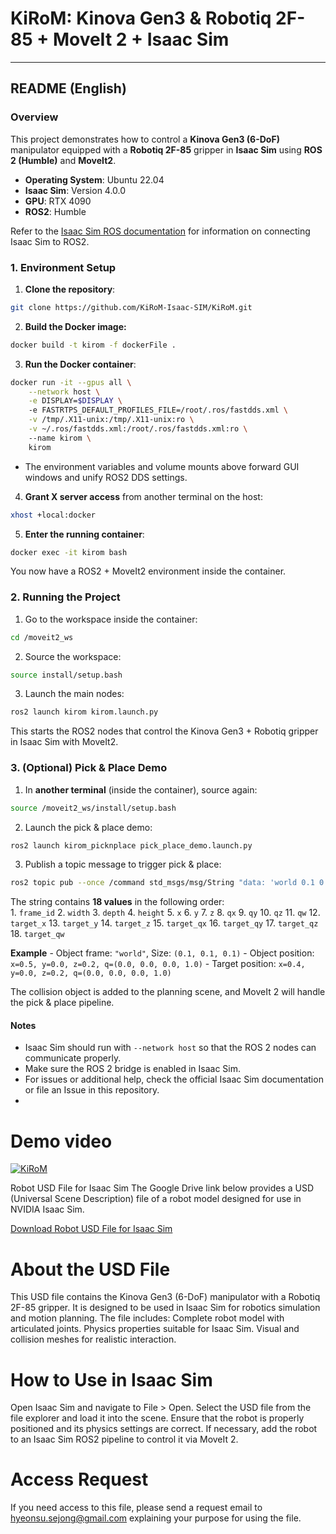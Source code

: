 # KiRoM: Kinova Gen3 & Robotiq 2F-85 + MoveIt 2 + Isaac Sim  
---  
## README (English) 
### Overview 
This project demonstrates how to control a **Kinova Gen3 (6-DoF)** manipulator equipped with a **Robotiq 2F-85** gripper in **Isaac Sim** using **ROS 2 (Humble)** and **MoveIt2**. 

- **Operating System**: Ubuntu 22.04   
- **Isaac Sim**: Version 4.0.0 
- **GPU**: RTX 4090  
- **ROS2**: Humble    

Refer to the [Isaac Sim ROS documentation](https://docs.omniverse.nvidia.com/isaacsim/latest/installation/install_ros.html) for information on connecting Isaac Sim to ROS2. 
### 1. Environment Setup  

1. **Clone the repository**:   

```bash
git clone https://github.com/KiRoM-Isaac-SIM/KiRoM.git
```    

2. **Build the Docker image:**

```bash
docker build -t kirom -f dockerFile .
```

3. **Run the Docker container**:

```bash
docker run -it --gpus all \
    --network host \
    -e DISPLAY=$DISPLAY \    
    -e FASTRTPS_DEFAULT_PROFILES_FILE=/root/.ros/fastdds.xml \
    -v /tmp/.X11-unix:/tmp/.X11-unix:ro \
    -v ~/.ros/fastdds.xml:/root/.ros/fastdds.xml:ro \  
    --name kirom \
    kirom
```
 
- The environment variables and volume mounts above forward GUI windows and unify ROS2 DDS settings.

4. **Grant X server access** from another terminal on the host:

```bash
xhost +local:docker
```

5. **Enter the running container**:
```bash
docker exec -it kirom bash
```

You now have a ROS2 + MoveIt2 environment inside the container.

### 2. Running the Project

1. Go to the workspace inside the container:

```bash
cd /moveit2_ws
```

2. Source the workspace:

```bash
source install/setup.bash
```

3. Launch the main nodes:

```bash
ros2 launch kirom kirom.launch.py
```

This starts the ROS2 nodes that control the Kinova Gen3 + Robotiq gripper in Isaac Sim with MoveIt2.

### 3. (Optional) Pick & Place Demo

1. In **another terminal** (inside the container), source again:

```bash
source /moveit2_ws/install/setup.bash
```

2. Launch the pick & place demo:
 
```bash
ros2 launch kirom_picknplace pick_place_demo.launch.py
```

3. Publish a topic message to trigger pick & place:

```bash
ros2 topic pub --once /command std_msgs/msg/String "data: 'world 0.1 0.1 0.1 0.5 0.0 0.2 0.0 0.0 0.0 1 0.4 0.0 0.2 0.0 0.0 0.0 1'"
```

The string contains **18 values** in the following order:    
    1. `frame_id`
    2. `width`
    3. `depth`
    4. `height`
    5. `x`
    6. `y`
    7. `z`
    8. `qx`
    9. `qy`
    10. `qz`
    11. `qw`
    12. `target_x`
    13. `target_y`
    14. `target_z`
    15. `target_qx`
    16. `target_qy`
    17. `target_qz`
    18. `target_qw`
    
**Example**
    - Object frame: `"world"`, Size: `(0.1, 0.1, 0.1)`
    - Object position: `x=0.5, y=0.0, z=0.2, q=(0.0, 0.0, 0.0, 1.0)`        - Target position: `x=0.4, y=0.0, z=0.2, q=(0.0, 0.0, 0.0, 1.0)`

The collision object is added to the planning scene, and MoveIt 2 will handle the pick & place pipeline.

#### Notes

- Isaac Sim should run with `--network host` so that the ROS 2 nodes can communicate properly.
- Make sure the ROS 2 bridge is enabled in Isaac Sim.
- For issues or additional help, check the official Isaac Sim documentation or file an Issue in this repository.
- 

# Demo video

[![KiRoM](http://img.youtube.com/vi/VpCH3-6NSFA/0.jpg)](https://www.youtube.com/watch?v=VpCH3-6NSFA)

Robot USD File for Isaac Sim
The Google Drive link below provides a USD (Universal Scene Description) file of a robot model designed for use in NVIDIA Isaac Sim.

[Download Robot USD File for Isaac Sim](https://drive.google.com/file/d/1mE75jU1tfwVVDbp-9vRVKO_EceGuSc2O/view?usp=drive_link)

# About the USD File
This USD file contains the Kinova Gen3 (6-DoF) manipulator with a Robotiq 2F-85 gripper.
It is designed to be used in Isaac Sim for robotics simulation and motion planning.
The file includes:
Complete robot model with articulated joints.
Physics properties suitable for Isaac Sim.
Visual and collision meshes for realistic interaction.

# How to Use in Isaac Sim
Open Isaac Sim and navigate to File > Open.
Select the USD file from the file explorer and load it into the scene.
Ensure that the robot is properly positioned and its physics settings are correct.
If necessary, add the robot to an Isaac Sim ROS2 pipeline to control it via MoveIt 2.

# Access Request
If you need access to this file, please send a request email to hyeonsu.sejong@gmail.com explaining your purpose for using the file.

